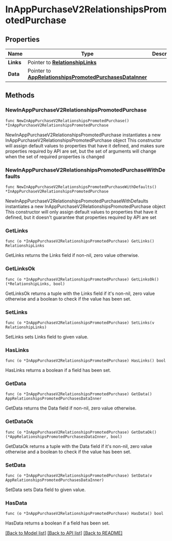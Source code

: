# InAppPurchaseV2RelationshipsPromotedPurchase

## Properties

Name | Type | Description | Notes
------------ | ------------- | ------------- | -------------
**Links** | Pointer to [**RelationshipLinks**](RelationshipLinks.md) |  | [optional] 
**Data** | Pointer to [**AppRelationshipsPromotedPurchasesDataInner**](AppRelationshipsPromotedPurchasesDataInner.md) |  | [optional] 

## Methods

### NewInAppPurchaseV2RelationshipsPromotedPurchase

`func NewInAppPurchaseV2RelationshipsPromotedPurchase() *InAppPurchaseV2RelationshipsPromotedPurchase`

NewInAppPurchaseV2RelationshipsPromotedPurchase instantiates a new InAppPurchaseV2RelationshipsPromotedPurchase object
This constructor will assign default values to properties that have it defined,
and makes sure properties required by API are set, but the set of arguments
will change when the set of required properties is changed

### NewInAppPurchaseV2RelationshipsPromotedPurchaseWithDefaults

`func NewInAppPurchaseV2RelationshipsPromotedPurchaseWithDefaults() *InAppPurchaseV2RelationshipsPromotedPurchase`

NewInAppPurchaseV2RelationshipsPromotedPurchaseWithDefaults instantiates a new InAppPurchaseV2RelationshipsPromotedPurchase object
This constructor will only assign default values to properties that have it defined,
but it doesn't guarantee that properties required by API are set

### GetLinks

`func (o *InAppPurchaseV2RelationshipsPromotedPurchase) GetLinks() RelationshipLinks`

GetLinks returns the Links field if non-nil, zero value otherwise.

### GetLinksOk

`func (o *InAppPurchaseV2RelationshipsPromotedPurchase) GetLinksOk() (*RelationshipLinks, bool)`

GetLinksOk returns a tuple with the Links field if it's non-nil, zero value otherwise
and a boolean to check if the value has been set.

### SetLinks

`func (o *InAppPurchaseV2RelationshipsPromotedPurchase) SetLinks(v RelationshipLinks)`

SetLinks sets Links field to given value.

### HasLinks

`func (o *InAppPurchaseV2RelationshipsPromotedPurchase) HasLinks() bool`

HasLinks returns a boolean if a field has been set.

### GetData

`func (o *InAppPurchaseV2RelationshipsPromotedPurchase) GetData() AppRelationshipsPromotedPurchasesDataInner`

GetData returns the Data field if non-nil, zero value otherwise.

### GetDataOk

`func (o *InAppPurchaseV2RelationshipsPromotedPurchase) GetDataOk() (*AppRelationshipsPromotedPurchasesDataInner, bool)`

GetDataOk returns a tuple with the Data field if it's non-nil, zero value otherwise
and a boolean to check if the value has been set.

### SetData

`func (o *InAppPurchaseV2RelationshipsPromotedPurchase) SetData(v AppRelationshipsPromotedPurchasesDataInner)`

SetData sets Data field to given value.

### HasData

`func (o *InAppPurchaseV2RelationshipsPromotedPurchase) HasData() bool`

HasData returns a boolean if a field has been set.


[[Back to Model list]](../README.md#documentation-for-models) [[Back to API list]](../README.md#documentation-for-api-endpoints) [[Back to README]](../README.md)



